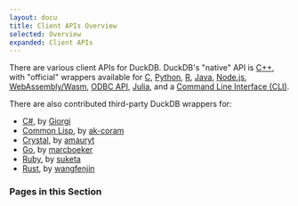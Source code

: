 ```yaml
---
layout: docu
title: Client APIs Overview
selected: Overview
expanded: Client APIs
---
```


There are various client APIs for DuckDB. DuckDB's "native" API is [C++](cpp), with "official" wrappers available for [C](c/overview), [Python](python/overview), [R](r), [Java](java), [Node.js](nodejs/overview), [WebAssembly/Wasm](wasm/overview), [ODBC API](odbc/overview), [Julia](julia), and a [Command Line Interface (CLI)](cli).

There are also contributed third-party DuckDB wrappers for:

- [C#](https://github.com/Giorgi/DuckDB.NET), by [Giorgi](https://github.com/Giorgi)
- [Common Lisp](https://github.com/ak-coram/cl-duckdb), by [ak-coram](https://github.com/ak-coram)
- [Crystal](https://github.com/amauryt/crystal-duckdb), by [amauryt](https://github.com/amauryt)
- [Go](https://github.com/marcboeker/go-duckdb), by [marcboeker](https://github.com/marcboeker)
- [Ruby](https://github.com/suketa/ruby-duckdb), by [suketa](https://github.com/suketa)
- [Rust](https://github.com/wangfenjin/duckdb-rs), by [wangfenjin](https://github.com/wangfenjin)

### Pages in this Section

